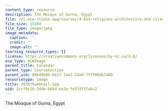 ```yaml
---
content_type: resource
description: The Mosque of Gurna, Egypt
file: /ol-ocw-studio-app/courses/4-614-religious-architecture-and-islamic-cultures-fall-2002/2ccf9c1b3ddeb6bdea3afe57df37a6c2_2036thumbnail.jpg
file_size: 15104
file_type: image/jpeg
image_metadata:
  caption: ''
  credit: ''
  image-alt: ''
learning_resource_types: []
license: https://creativecommons.org/licenses/by-nc-sa/4.0/
ocw_type: OCWImage
parent_title: Calendar
parent_type: CourseSection
parent_uid: 88b45685-0117-14a3-24a9-7fff90d57a08
resourcetype: Image
title: 2036thumbnail.jpg
uid: 2ccf9c1b-3dde-b6bd-ea3a-fe57df37a6c2
---
```

The Mosque of Gurna, Egypt